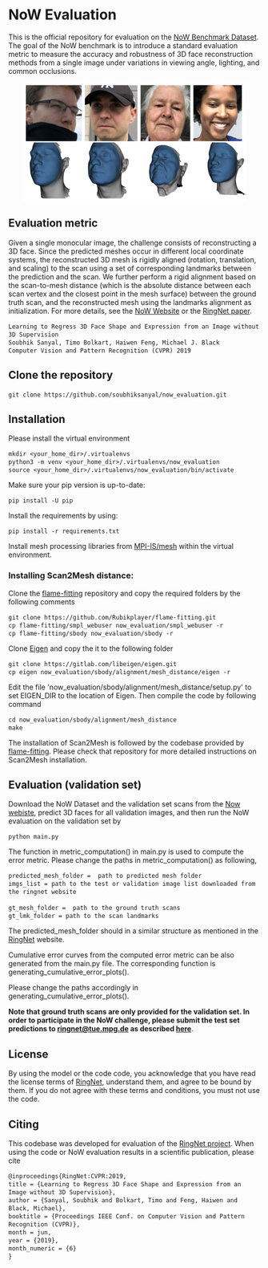 # NoW Evaluation

This is the official repository for evaluation on the [NoW Benchmark Dataset](https://ringnet.is.tue.mpg.de/challenge). The goal of the NoW benchmark is to introduce a standard evaluation metric to measure the accuracy and robustness of 3D face reconstruction methods from a single image under variations in viewing angle, lighting, and common occlusions. 

<p align="center"> 
<img src="content_now_dataset.png">
</p>

## Evaluation metric

Given a single monocular image, the challenge consists of reconstructing a 3D face. Since the predicted meshes occur in different local coordinate systems, the reconstructed 3D mesh is rigidly aligned (rotation, translation, and scaling) to the scan using a set of corresponding landmarks between the prediction and the scan. We further perform a rigid alignment based on the scan-to-mesh distance (which is the absolute distance between each scan vertex and the closest point in the mesh surface) between the ground truth scan, and the reconstructed mesh using the landmarks alignment as initialization. For more details, see the [NoW Website](https://ringnet.is.tue.mpg.de/challenge) or the [RingNet paper](https://ps.is.tuebingen.mpg.de/uploads_file/attachment/attachment/509/paper_camera_ready.pdf).

```
Learning to Regress 3D Face Shape and Expression from an Image without 3D Supervision
Soubhik Sanyal, Timo Bolkart, Haiwen Feng, Michael J. Black
Computer Vision and Pattern Recognition (CVPR) 2019
```

## Clone the repository 
```
git clone https://github.com/soubhiksanyal/now_evaluation.git
```
## Installation

Please install the virtual environment

```
mkdir <your_home_dir>/.virtualenvs
python3 -m venv <your_home_dir>/.virtualenvs/now_evaluation
source <your_home_dir>/.virtualenvs/now_evaluation/bin/activate
```

Make sure your pip version is up-to-date:
```
pip install -U pip
```

Install the requirements by using:

```
pip install -r requirements.txt
```

Install mesh processing libraries from [MPI-IS/mesh](https://github.com/MPI-IS/mesh) within the virtual environment.

### Installing Scan2Mesh distance:

Clone the [flame-fitting](https://github.com/Rubikplayer/flame-fitting) repository and copy the required folders by the following comments

```
git clone https://github.com/Rubikplayer/flame-fitting.git
cp flame-fitting/smpl_webuser now_evaluation/smpl_webuser -r
cp flame-fitting/sbody now_evaluation/sbody -r
```

Clone [Eigen](http://eigen.tuxfamily.org/index.php?title=Main_Page) and copy the it to the following folder 

```
git clone https://gitlab.com/libeigen/eigen.git
cp eigen now_evaluation/sbody/alignment/mesh_distance/eigen -r
```

Edit the file 'now_evaluation/sbody/alignment/mesh_distance/setup.py' to set EIGEN_DIR to the location of Eigen. Then compile the code by following command
```
cd now_evaluation/sbody/alignment/mesh_distance
make
```

The installation of Scan2Mesh is followed by the codebase provided by [flame-fitting](https://github.com/Rubikplayer/flame-fitting).
Please check that repository for more detailed instructions on Scan2Mesh installation.

## Evaluation (validation set)

Download the NoW Dataset and the validation set scans from the [Now webiste](https://ringnet.is.tue.mpg.de/downloads), predict 3D faces for all validation images, and then run the NoW evaluation on the validation set by
```
python main.py
```

The function in metric_computation() in main.py is used to compute the error metric. Please change the paths in metric_computation() as following,

```
predicted_mesh_folder =  path to predicted mesh folder
imgs_list = path to the test or validation image list downloaded from the ringnet website

gt_mesh_folder =  path to the ground truth scans
gt_lmk_folder = path to the scan landmarks
```
The predicted_mesh_folder should in a similar structure as mentioned in the [RingNet](https://ringnet.is.tue.mpg.de) website.

Cumulative error curves from the computed error metric can be also generated from the main.py file.
The corresponding function is generating_cumulative_error_plots().

Please change the paths accordingly in generating_cumulative_error_plots().

**Note that ground truth scans are only provided for the validation set. In order to participate in the NoW challenge, please submit the test set predictions to ringnet@tue.mpg.de as described [here](https://ringnet.is.tue.mpg.de/challenge)**.

## License

By using the model or the code code, you acknowledge that you have read the license terms of [RingNet](https://ringnet.is.tue.mpg.de/license), understand them, and agree to be bound by them. If you do not agree with these terms and conditions, you must not use the code.

## Citing

This codebase was developed for evaluation of the [RingNet project](https://github.com/soubhiksanyal/RingNet). When using the code or NoW evaluation results in a scientific publication, please cite
```
@inproceedings{RingNet:CVPR:2019,
title = {Learning to Regress 3D Face Shape and Expression from an Image without 3D Supervision},
author = {Sanyal, Soubhik and Bolkart, Timo and Feng, Haiwen and Black, Michael},
booktitle = {Proceedings IEEE Conf. on Computer Vision and Pattern Recognition (CVPR)},
month = jun,
year = {2019},
month_numeric = {6}
}
```




